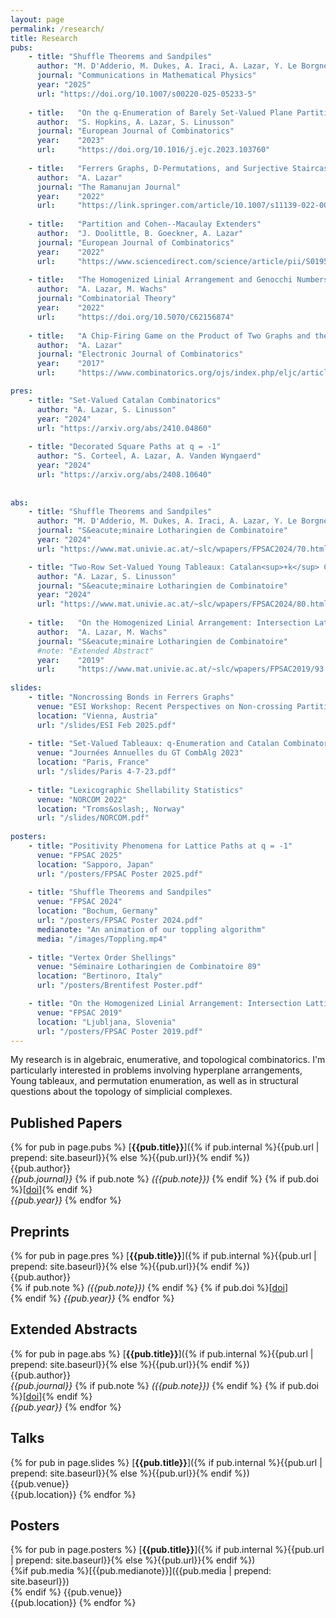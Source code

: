 ```yaml
---
layout: page
permalink: /research/
title: Research
pubs:
    - title: "Shuffle Theorems and Sandpiles"
      author: "M. D'Adderio, M. Dukes, A. Iraci, A. Lazar, Y. Le Borgne, A. Vanden Wyngaerd"
      journal: "Communications in Mathematical Physics"
      year: "2025"
      url: "https://doi.org/10.1007/s00220-025-05233-5"
      
    - title:   "On the q-Enumeration of Barely Set-Valued Plane Partitions and Linear Extensions"
      author:  "S. Hopkins, A. Lazar, S. Linusson"
      journal: "European Journal of Combinatorics"
      year:    "2023"
      url:     "https://doi.org/10.1016/j.ejc.2023.103760"
      
    - title:   "Ferrers Graphs, D-Permutations, and Surjective Staircases"
      author:  "A. Lazar"
      journal: "The Ramanujan Journal"
      year:    "2022"
      url:     "https://link.springer.com/article/10.1007/s11139-022-00581-5"
    
    - title:   "Partition and Cohen--Macaulay Extenders"
      author:  "J. Doolittle, B. Goeckner, A. Lazar"
      journal: "European Journal of Combinatorics"
      year:    "2022"
      url:     "https://www.sciencedirect.com/science/article/pii/S0195669821001827"
    
    - title:   "The Homogenized Linial Arrangement and Genocchi Numbers"
      author:  "A. Lazar, M. Wachs"
      journal: "Combinatorial Theory"
      year:    "2022"
      url:     "https://doi.org/10.5070/C62156874"
    
    - title:   "A Chip-Firing Game on the Product of Two Graphs and the Tropical Picard Group"
      author:  "A. Lazar"
      journal: "Electronic Journal of Combinatorics"
      year:    "2017"
      url:     "https://www.combinatorics.org/ojs/index.php/eljc/article/view/v24i4p14"

pres:
    - title: "Set-Valued Catalan Combinatorics"
      author: "A. Lazar, S. Linusson"
      year: "2024"
      url: "https://arxiv.org/abs/2410.04860"
    
    - title: "Decorated Square Paths at q = -1"
      author: "S. Corteel, A. Lazar, A. Vanden Wyngaerd"
      year: "2024"
      url: "https://arxiv.org/abs/2408.10640"
   
    
abs: 
    - title: "Shuffle Theorems and Sandpiles"
      author: "M. D'Adderio, M. Dukes, A. Iraci, A. Lazar, Y. Le Borgne, A. Vanden Wyngaerd"
      journal: "S&eacute;minaire Lotharingien de Combinatoire"
      year: "2024"
      url: "https://www.mat.univie.ac.at/~slc/wpapers/FPSAC2024/70.html"

    - title: "Two-Row Set-Valued Young Tableaux: Catalan<sup>+k</sup> Combinatorics"
      author: "A. Lazar, S. Linusson"
      journal: "S&eacute;minaire Lotharingien de Combinatoire"
      year: "2024"
      url: "https://www.mat.univie.ac.at/~slc/wpapers/FPSAC2024/80.html"
      
    - title:   "On the Homogenized Linial Arrangement: Intersection Lattice and Genocchi Numbers"
      author:  "A. Lazar, M. Wachs"
      journal: "S&eacute;minaire Lotharingien de Combinatoire"
      #note: "Extended Abstract"
      year:    "2019"
      url:     "https://www.mat.univie.ac.at/~slc/wpapers/FPSAC2019/93.html"
      
slides:
    - title: "Noncrossing Bonds in Ferrers Graphs"
      venue: "ESI Workshop: Recent Perspectives on Non-crossing Partitions through Algebra, Combinatorics, and Probability"
      location: "Vienna, Austria"
      url: "/slides/ESI Feb 2025.pdf"
      
    - title: "Set-Valued Tableaux: q-Enumeration and Catalan Combinatorics"
      venue: "Journées Annuelles du GT CombAlg 2023"
      location: "Paris, France"
      url: "/slides/Paris 4-7-23.pdf"
      
    - title: "Lexicographic Shellability Statistics"
      venue: "NORCOM 2022"
      location: "Troms&oslash;, Norway"
      url: "/slides/NORCOM.pdf"
      
posters:
    - title: "Positivity Phenomena for Lattice Paths at q = -1"
      venue: "FPSAC 2025"
      location: "Sapporo, Japan"
      url: "/posters/FPSAC Poster 2025.pdf"
      
    - title: "Shuffle Theorems and Sandpiles"
      venue: "FPSAC 2024"
      location: "Bochum, Germany"
      url: "/posters/FPSAC Poster 2024.pdf"
      medianote: "An animation of our toppling algorithm"
      media: "/images/Toppling.mp4"
      
    - title: "Vertex Order Shellings"
      venue: "Séminaire Lotharingien de Combinatoire 89"
      location: "Bertinoro, Italy"
      url: "/posters/Brentifest Poster.pdf"

    - title: "On the Homogenized Linial Arrangement: Intersection Lattice and Genocchi Numbers"
      venue: "FPSAC 2019"
      location: "Ljubljana, Slovenia"
      url: "/posters/FPSAC Poster 2019.pdf"
---
```


My research is in algebraic, enumerative, and topological combinatorics. I'm particularly interested in problems involving hyperplane arrangements, 
Young tableaux, and permutation enumeration, as well as in structural questions about the topology of simplicial complexes.

## Published Papers

{% for pub in page.pubs %}
[**{{pub.title}}**]({% if pub.internal %}{{pub.url | prepend: site.baseurl}}{% else %}{{pub.url}}{% endif %})<br />
{{pub.author}}<br />
*{{pub.journal}}*
{% if pub.note %} *({{pub.note}})*
{% endif %} {% if pub.doi %}[[doi]({{pub.doi}})]{% endif %}<br />
*{{pub.year}}*
{% endfor %}

## Preprints
{% for pub in page.pres %}
[**{{pub.title}}**]({% if pub.internal %}{{pub.url | prepend: site.baseurl}}{% else %}{{pub.url}}{% endif %})<br />
{{pub.author}} <br />
{% if pub.note %} *({{pub.note}})*
{% endif %} {% if pub.doi %}[[doi]({{pub.doi}})]<br />{% endif %}
*{{pub.year}}*
{% endfor %}

## Extended Abstracts
{% for pub in page.abs %}
[**{{pub.title}}**]({% if pub.internal %}{{pub.url | prepend: site.baseurl}}{% else %}{{pub.url}}{% endif %})<br />
{{pub.author}}<br />
*{{pub.journal}}*
{% if pub.note %} *({{pub.note}})*
{% endif %} {% if pub.doi %}[[doi]({{pub.doi}})]{% endif %}<br />
*{{pub.year}}*
{% endfor %}

## Talks
{% for pub in page.slides %}
[**{{pub.title}}**]({% if pub.internal %}{{pub.url | prepend: site.baseurl}}{% else %}{{pub.url}}{% endif %})<br />
{{pub.venue}}<br />
{{pub.location}}
{% endfor %}

## Posters
{% for pub in page.posters %}
[**{{pub.title}}**]({% if pub.internal %}{{pub.url | prepend: site.baseurl}}{% else %}{{pub.url}}{% endif %})<br />
{%if pub.media %}[{{pub.medianote}}]({{pub.media | prepend: site.baseurl}})<br />{% endif %}
{{pub.venue}}<br />
{{pub.location}}
{% endfor %}
